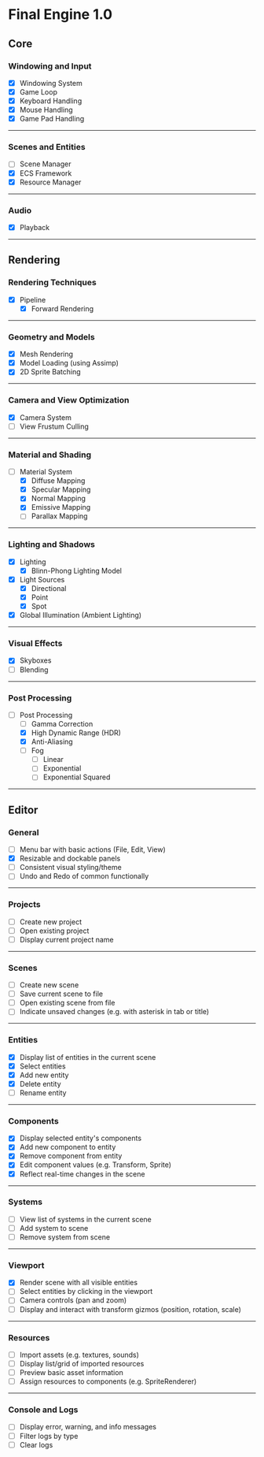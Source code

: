 # Final Engine 1.0

## Core

### Windowing and Input

- [x] Windowing System
- [x] Game Loop
- [x] Keyboard Handling
- [x] Mouse Handling
- [x] Game Pad Handling

---

### Scenes and Entities

- [ ] Scene Manager
- [x] ECS Framework
- [x] Resource Manager

---

### Audio

- [x] Playback

---

## Rendering

### Rendering Techniques

- [x] Pipeline
  - [x] Forward Rendering

---

### Geometry and Models

- [x] Mesh Rendering
- [x] Model Loading (using Assimp)
- [x] 2D Sprite Batching

---

### Camera and View Optimization

- [x] Camera System
- [ ] View Frustum Culling

---

### Material and Shading

- [ ] Material System
  - [x] Diffuse Mapping
  - [x] Specular Mapping
  - [x] Normal Mapping
  - [x] Emissive Mapping
  - [ ] Parallax Mapping

---

### Lighting and Shadows

- [x] Lighting
  - [x] Blinn-Phong Lighting Model
- [x] Light Sources
  - [x] Directional
  - [x] Point
  - [x] Spot
- [x] Global Illumination (Ambient Lighting)

---

### Visual Effects

- [x] Skyboxes
- [ ] Blending

---

### Post Processing

- [ ] Post Processing
  - [ ] Gamma Correction
  - [x] High Dynamic Range (HDR)
  - [x] Anti-Aliasing
  - [ ] Fog
    - [ ] Linear
    - [ ] Exponential
    - [ ] Exponential Squared

---

## Editor

### General

- [ ] Menu bar with basic actions (File, Edit, View)
- [x] Resizable and dockable panels
- [ ] Consistent visual styling/theme
- [ ] Undo and Redo of common functionally

---

### Projects

- [ ] Create new project
- [ ] Open existing project
- [ ] Display current project name

---

### Scenes

- [ ] Create new scene
- [ ] Save current scene to file
- [ ] Open existing scene from file
- [ ] Indicate unsaved changes (e.g. with asterisk in tab or title)

---

### Entities

- [x] Display list of entities in the current scene
- [x] Select entities
- [x] Add new entity
- [x] Delete entity
- [ ] Rename entity

---

### Components

- [x] Display selected entity's components
- [x] Add new component to entity
- [x] Remove component from entity
- [x] Edit component values (e.g. Transform, Sprite)
- [x] Reflect real-time changes in the scene

---

### Systems

- [ ] View list of systems in the current scene
- [ ] Add system to scene
- [ ] Remove system from scene

---

### Viewport

- [x] Render scene with all visible entities
- [ ] Select entities by clicking in the viewport
- [ ] Camera controls (pan and zoom)
- [ ] Display and interact with transform gizmos (position, rotation, scale)

---

### Resources

- [ ] Import assets (e.g. textures, sounds)
- [ ] Display list/grid of imported resources
- [ ] Preview basic asset information
- [ ] Assign resources to components (e.g. SpriteRenderer)

---

### Console and Logs

- [ ] Display error, warning, and info messages
- [ ] Filter logs by type
- [ ] Clear logs